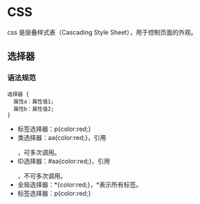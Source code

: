 # CSS
css 是层叠样式表（Cascading Style Sheet），用于控制页面的外观。

## 选择器
### 语法规范
    选择器 {
      属性a：属性值1;
      属性b：属性值2;
    }
- 标签选择器：p{color:red;}
- 类选择器：aa{color:red;}，引用<p class="aa"></p>，可多次调用。
- ID选择器：#aa{color:red;}，引用<p id="aa"></p>，不可多次调用。
- 全局选择器：\*{color:red;}，\*表示所有标签。
- 标签选择器：p{color:red;}
